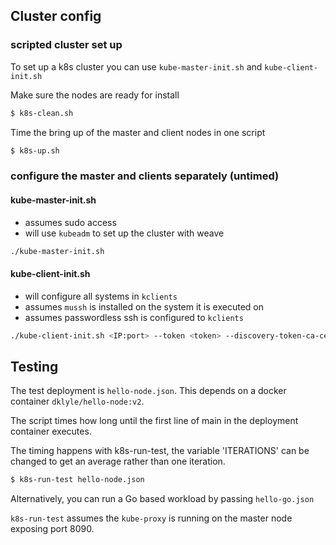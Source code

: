 ## Cluster config

### scripted cluster set up
To set up a k8s cluster you can use `kube-master-init.sh` and `kube-client-init.sh`

Make sure the nodes are ready for install
```sh
$ k8s-clean.sh
```

Time the bring up of the master and client nodes in one script
```sh
$ k8s-up.sh
```

### configure the master and clients separately (untimed)

#### kube-master-init.sh

* assumes sudo access
* will use `kubeadm` to set up the cluster with weave

```sh
./kube-master-init.sh
```

#### kube-client-init.sh

* will configure all systems in `kclients`
* assumes `mussh` is installed on the system it is executed on
* assumes passwordless ssh is configured to `kclients`

```sh
./kube-client-init.sh <IP:port> --token <token> --discovery-token-ca-cert-hash <discovery-token-ca-cert-hash>
```

## Testing

The test deployment is `hello-node.json`. This depends on a docker container `dklyle/hello-node:v2`.

The script times how long until the first line of main in the deployment container executes.

The timing happens with k8s-run-test, the variable 'ITERATIONS' can be changed to get an average rather than one iteration.

```sh
$ k8s-run-test hello-node.json
```

Alternatively, you can run a Go based workload by passing `hello-go.json`

`k8s-run-test` assumes the `kube-proxy` is running on the master node exposing port 8090.



